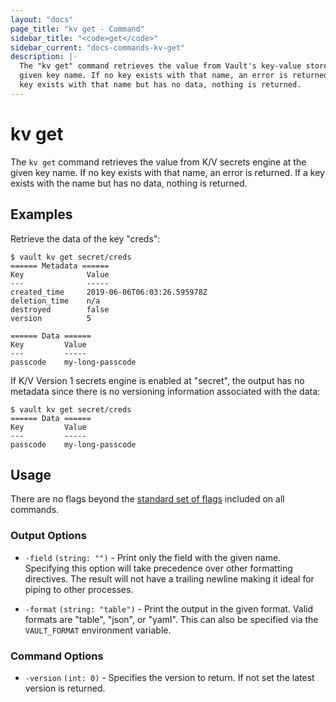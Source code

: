 ```yaml
---
layout: "docs"
page_title: "kv get - Command"
sidebar_title: "<code>get</code>"
sidebar_current: "docs-commands-kv-get"
description: |-
  The "kv get" command retrieves the value from Vault's key-value store at the
  given key name. If no key exists with that name, an error is returned. If a
  key exists with that name but has no data, nothing is returned.
---
```


# kv get

The `kv get` command retrieves the value from K/V secrets engine at the given
key name. If no key exists with that name, an error is returned. If a key exists
with the name but has no data, nothing is returned.

## Examples

Retrieve the data of the key "creds":

```text
$ vault kv get secret/creds
====== Metadata ======
Key              Value
---              -----
created_time     2019-06-06T06:03:26.595978Z
deletion_time    n/a
destroyed        false
version          5

====== Data ======
Key         Value
---         -----
passcode    my-long-passcode
```

If K/V Version 1 secrets engine is enabled at "secret", the output has no
metadata since there is no versioning information associated with the data:

```text
$ vault kv get secret/creds
====== Data ======
Key         Value
---         -----
passcode    my-long-passcode
```

## Usage

There are no flags beyond the [standard set of flags](/docs/commands/index.html)
included on all commands.

### Output Options

- `-field` `(string: "")` - Print only the field with the given name. Specifying
  this option will take precedence over other formatting directives. The result
  will not have a trailing newline making it ideal for piping to other
  processes.

- `-format` `(string: "table")` - Print the output in the given format. Valid
  formats are "table", "json", or "yaml". This can also be specified via the
  `VAULT_FORMAT` environment variable.

### Command Options

- `-version` `(int: 0)` - Specifies the version to return. If not set the
 latest version is returned.
